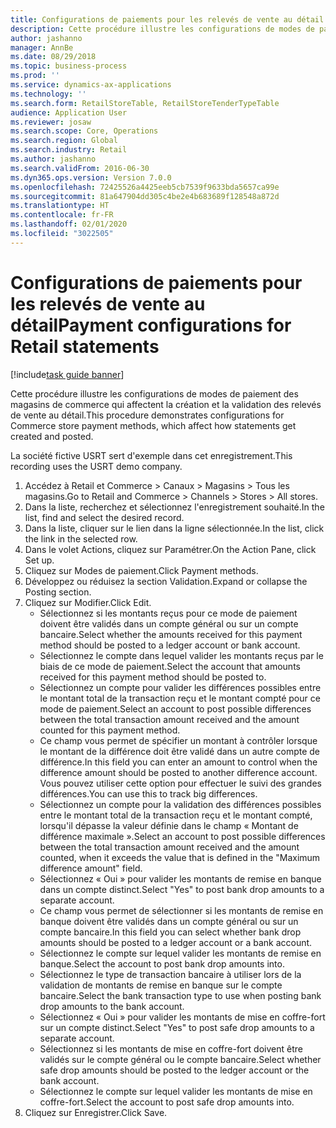 ```yaml
---
title: Configurations de paiements pour les relevés de vente au détail
description: Cette procédure illustre les configurations de modes de paiement des magasins de commerce qui affectent la création et la validation des relevés de vente au détail.
author: jashanno
manager: AnnBe
ms.date: 08/29/2018
ms.topic: business-process
ms.prod: ''
ms.service: dynamics-ax-applications
ms.technology: ''
ms.search.form: RetailStoreTable, RetailStoreTenderTypeTable
audience: Application User
ms.reviewer: josaw
ms.search.scope: Core, Operations
ms.search.region: Global
ms.search.industry: Retail
ms.author: jashanno
ms.search.validFrom: 2016-06-30
ms.dyn365.ops.version: Version 7.0.0
ms.openlocfilehash: 72425526a4425eeb5cb7539f9633bda5657ca99e
ms.sourcegitcommit: 81a647904dd305c4be2e4b683689f128548a872d
ms.translationtype: HT
ms.contentlocale: fr-FR
ms.lasthandoff: 02/01/2020
ms.locfileid: "3022505"
---
```

# <a name="payment-configurations-for-retail-statements"></a><span data-ttu-id="132ca-103">Configurations de paiements pour les relevés de vente au détail</span><span class="sxs-lookup"><span data-stu-id="132ca-103">Payment configurations for Retail statements</span></span>

[!include[task guide banner](../includes/task-guide-banner.md)]

<span data-ttu-id="132ca-104">Cette procédure illustre les configurations de modes de paiement des magasins de commerce qui affectent la création et la validation des relevés de vente au détail.</span><span class="sxs-lookup"><span data-stu-id="132ca-104">This procedure demonstrates configurations for Commerce store payment methods, which affect how statements get created and posted.</span></span>

<span data-ttu-id="132ca-105">La société fictive USRT sert d'exemple dans cet enregistrement.</span><span class="sxs-lookup"><span data-stu-id="132ca-105">This recording uses the USRT demo company.</span></span>

1. <span data-ttu-id="132ca-106">Accédez à Retail et Commerce > Canaux > Magasins > Tous les magasins.</span><span class="sxs-lookup"><span data-stu-id="132ca-106">Go to Retail and Commerce > Channels > Stores > All stores.</span></span>
2. <span data-ttu-id="132ca-107">Dans la liste, recherchez et sélectionnez l'enregistrement souhaité.</span><span class="sxs-lookup"><span data-stu-id="132ca-107">In the list, find and select the desired record.</span></span>
3. <span data-ttu-id="132ca-108">Dans la liste, cliquer sur le lien dans la ligne sélectionnée.</span><span class="sxs-lookup"><span data-stu-id="132ca-108">In the list, click the link in the selected row.</span></span>
4. <span data-ttu-id="132ca-109">Dans le volet Actions, cliquez sur Paramétrer.</span><span class="sxs-lookup"><span data-stu-id="132ca-109">On the Action Pane, click Set up.</span></span>
5. <span data-ttu-id="132ca-110">Cliquez sur Modes de paiement.</span><span class="sxs-lookup"><span data-stu-id="132ca-110">Click Payment methods.</span></span>
6. <span data-ttu-id="132ca-111">Développez ou réduisez la section Validation.</span><span class="sxs-lookup"><span data-stu-id="132ca-111">Expand or collapse the Posting section.</span></span>
7. <span data-ttu-id="132ca-112">Cliquez sur Modifier.</span><span class="sxs-lookup"><span data-stu-id="132ca-112">Click Edit.</span></span>
    * <span data-ttu-id="132ca-113">Sélectionnez si les montants reçus pour ce mode de paiement doivent être validés dans un compte général ou sur un compte bancaire.</span><span class="sxs-lookup"><span data-stu-id="132ca-113">Select whether the amounts received for this payment method should be posted to a ledger account or bank account.</span></span>  
    * <span data-ttu-id="132ca-114">Sélectionnez le compte dans lequel valider les montants reçus par le biais de ce mode de paiement.</span><span class="sxs-lookup"><span data-stu-id="132ca-114">Select the account that amounts received for this payment method should be posted to.</span></span>  
    * <span data-ttu-id="132ca-115">Sélectionnez un compte pour valider les différences possibles entre le montant total de la transaction reçu et le montant compté pour ce mode de paiement.</span><span class="sxs-lookup"><span data-stu-id="132ca-115">Select an account to post possible differences between the total transaction amount received and the amount counted for this payment method.</span></span>  
    * <span data-ttu-id="132ca-116">Ce champ vous permet de spécifier un montant à contrôler lorsque le montant de la différence doit être validé dans un autre compte de différence.</span><span class="sxs-lookup"><span data-stu-id="132ca-116">In this field you can enter an amount to control when the difference amount should be posted to another difference account.</span></span> <span data-ttu-id="132ca-117">Vous pouvez utiliser cette option pour effectuer le suivi des grandes différences.</span><span class="sxs-lookup"><span data-stu-id="132ca-117">You can use this to track big differences.</span></span>  
    * <span data-ttu-id="132ca-118">Sélectionnez un compte pour la validation des différences possibles entre le montant total de la transaction reçu et le montant compté, lorsqu'il dépasse la valeur définie dans le champ « Montant de différence maximale ».</span><span class="sxs-lookup"><span data-stu-id="132ca-118">Select an account to post possible differences between the total transaction amount received and the amount counted, when it exceeds the value that is defined in the "Maximum difference amount" field.</span></span>  
    * <span data-ttu-id="132ca-119">Sélectionnez « Oui » pour valider les montants de remise en banque dans un compte distinct.</span><span class="sxs-lookup"><span data-stu-id="132ca-119">Select "Yes" to post bank drop amounts to a separate account.</span></span>  
    * <span data-ttu-id="132ca-120">Ce champ vous permet de sélectionner si les montants de remise en banque doivent être validés dans un compte général ou sur un compte bancaire.</span><span class="sxs-lookup"><span data-stu-id="132ca-120">In this field you can select whether bank drop amounts should be posted to a ledger account or a bank account.</span></span>  
    * <span data-ttu-id="132ca-121">Sélectionnez le compte sur lequel valider les montants de remise en banque.</span><span class="sxs-lookup"><span data-stu-id="132ca-121">Select the account to post bank drop amounts into.</span></span>  
    * <span data-ttu-id="132ca-122">Sélectionnez le type de transaction bancaire à utiliser lors de la validation de montants de remise en banque sur le compte bancaire.</span><span class="sxs-lookup"><span data-stu-id="132ca-122">Select the bank transaction type to use when posting bank drop amounts to the bank account.</span></span>  
    * <span data-ttu-id="132ca-123">Sélectionnez « Oui » pour valider les montants de mise en coffre-fort sur un compte distinct.</span><span class="sxs-lookup"><span data-stu-id="132ca-123">Select "Yes" to post safe drop amounts to a separate account.</span></span>  
    * <span data-ttu-id="132ca-124">Sélectionnez si les montants de mise en coffre-fort doivent être validés sur le compte général ou le compte bancaire.</span><span class="sxs-lookup"><span data-stu-id="132ca-124">Select whether safe drop amounts should be posted to the ledger account or the bank account.</span></span>  
    * <span data-ttu-id="132ca-125">Sélectionnez le compte sur lequel valider les montants de mise en coffre-fort.</span><span class="sxs-lookup"><span data-stu-id="132ca-125">Select the account to post safe drop amounts into.</span></span>  
8. <span data-ttu-id="132ca-126">Cliquez sur Enregistrer.</span><span class="sxs-lookup"><span data-stu-id="132ca-126">Click Save.</span></span>


